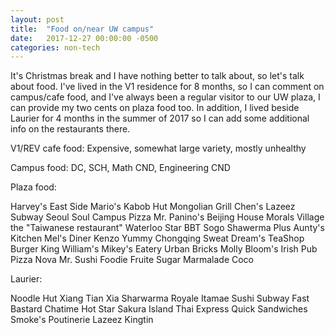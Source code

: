 ```yaml
---
layout: post
title:  "Food on/near UW campus"
date:   2017-12-27 00:00:00 -0500
categories: non-tech
---
```


It's Christmas break and I have nothing better to talk about, so let's talk about food. I've lived in the V1 residence for 8 months, so I can comment on campus/cafe food, and I've always been a regular visitor to our UW plaza, I can provide my two cents on plaza food too. In addition, I lived beside Laurier for 4 months in the summer of 2017 so I can add some additional info on the restaurants there.

V1/REV cafe food: Expensive, somewhat large variety, mostly unhealthy

Campus food: DC, SCH, Math CND, Engineering CND

Plaza food:

Harvey's
East Side Mario's
Kabob Hut
Mongolian Grill
Chen's
Lazeez
Subway
Seoul Soul
Campus Pizza
Mr. Panino's Beijing House
Morals Village
the "Taiwanese restaurant"
Waterloo Star
BBT
Sogo
Shawerma Plus
Aunty's Kitchen
Mel's Diner
Kenzo
Yummy Chongqing
Sweat Dream's TeaShop
Burger King
William's
Mikey's Eatery
Urban Bricks
Molly Bloom's Irish Pub
Pizza Nova
Mr. Sushi
Foodie Fruite
Sugar Marmalade
Coco

Laurier:

Noodle Hut
Xiang Tian Xia
Sharwarma Royale
Itamae Sushi
Subway
Fast Bastard
Chatime
Hot Star
Sakura Island
Thai Express
Quick Sandwiches
Smoke's Poutinerie
Lazeez
Kingtin





